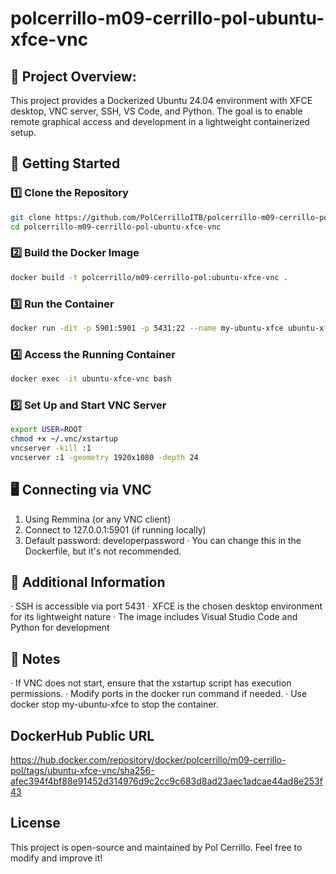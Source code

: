 # polcerrillo-m09-cerrillo-pol-ubuntu-xfce-vnc

## 📌 Project Overview:
This project provides a Dockerized Ubuntu 24.04 environment with XFCE desktop, VNC server, SSH, VS Code, and Python. The goal is to enable remote graphical access and development in a lightweight containerized setup.
## 🚀 Getting Started
### 1️⃣ Clone the Repository
```bash
git clone https://github.com/PolCerrilloITB/polcerrillo-m09-cerrillo-pol-ubuntu-xfce-vnc.git
cd polcerrillo-m09-cerrillo-pol-ubuntu-xfce-vnc
```
### 2️⃣ Build the Docker Image
```bash
docker build -t polcerrillo/m09-cerrillo-pol:ubuntu-xfce-vnc .
```
### 3️⃣ Run the Container
```bash
docker run -dit -p 5901:5901 -p 5431:22 --name my-ubuntu-xfce ubuntu-xfce-vnc bash
```
### 4️⃣ Access the Running Container
```bash
docker exec -it ubuntu-xfce-vnc bash
```
### 5️⃣ Set Up and Start VNC Server
```bash
export USER=ROOT
chmod +x ~/.vnc/xstartup
vncserver -kill :1
vncserver :1 -geometry 1920x1080 -depth 24
```
## 🖥️ Connecting via VNC
1. Using Remmina (or any VNC client)
2. Connect to 127.0.0.1:5901 (if running locally)
3. Default password: developerpassword
    · You can change this in the Dockerfile, but it's not recommended.

## 🔧 Additional Information
· SSH is accessible via port 5431
· XFCE is the chosen desktop environment for its lightweight nature
· The image includes Visual Studio Code and Python for development

## 📝 Notes
· If VNC does not start, ensure that the xstartup script has execution permissions.
· Modify ports in the docker run command if needed.
· Use docker stop my-ubuntu-xfce to stop the container.

## DockerHub Public URL
https://hub.docker.com/repository/docker/polcerrillo/m09-cerrillo-pol/tags/ubuntu-xfce-vnc/sha256-afec394f4bf88e91452d314976d9c2cc9c683d8ad23aec1adcae44ad8e253f43

 ## License

This project is open-source and maintained by Pol Cerrillo. Feel free to modify and improve it!

